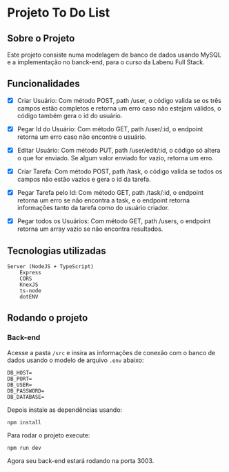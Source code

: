 # Projeto To Do List

## Sobre o Projeto

Este projeto consiste numa modelagem de banco de dados usando MySQL e a implementação no banck-end, para o curso da Labenu Full Stack.

## Funcionalidades

- [x] Criar Usuário: Com método POST, path /user, o código valida se os três campos estão completos e retorna um erro caso não estejam válidos, o código também gera o id do usuário.

- [x] Pegar Id do Usuário: Com método GET, path /user/:id, o endpoint retorna um erro caso não encontre o usuário.

- [x] Editar Usuário: Com método PUT, path /user/edit/:id, o código só altera o que for enviado. Se algum valor enviado for vazio, retorna um erro.

- [x] Criar Tarefa: Com método POST, path /task, o código valida se todos os campos não estão vazios e gera o id da tarefa.

- [x] Pegar Tarefa pelo Id: Com método GET, path /task/:id, o endpoint retorna um erro se não encontra a task, e o endpoint retorna informações tanto da tarefa como do usuário criador.

- [x] Pegar todos os Usuários: Com método GET, path /users, o endpoint retorna um array vazio se não encontra resultados.

## Tecnologias utilizadas

```
Server (NodeJS + TypeScript)
    Express
    CORS
    KnexJS
    ts-node
    dotENV
```

## Rodando o projeto

### Back-end

Acesse a pasta `/src` e insira as informações de conexão com o banco de dados usando o modelo de arquivo `.env` abaixo:

```
DB_HOST= 
DB_PORT= 
DB_USER= 
DB_PASSWORD= 
DB_DATABASE= 
```

Depois instale as dependências usando:

```
npm install
```

Para rodar o projeto execute:

```
npm run dev
```

Agora seu back-end estará rodando na porta 3003.